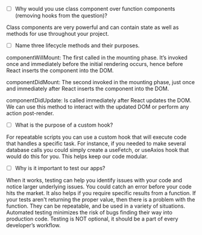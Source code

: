 - [ ] Why would you use class component over function components (removing hooks from the question)?

Class components are very powerful and can contain state as well as methods for use throughout your project.

- [ ] Name three lifecycle methods and their purposes.

componentWillMount: The first called in the mounting phase. It’s invoked once and immediately before the initial rendering occurs, hence before React inserts the component into the DOM.

componentDidMount: The second invoked in the mounting phase, just once and immediately after React inserts the component into the DOM.

componentDidUpdate: Is called immediately after React updates the DOM. We can use this method to interact with the updated DOM or perform any action post-render.

- [ ] What is the purpose of a custom hook?

For repeatable scripts you can use a custom hook that will execute code that handles a specific task. For instance, if you needed to make several database calls you could simply create a useFetch, or useAxios hook that would do this for you. This helps keep our code modular.

- [ ] Why is it important to test our apps?

When it works, testing can help you identify issues with your code and notice larger underlying issues. You could catch an error before your code hits the market. It also helps if you require specific results from a function. If your tests aren't returning the proper value, then there is a problem with the function. They can be repeatable, and be used in a variety of situations. Automated testing minimizes the risk of bugs finding their way into production code. Testing is NOT optional, it should be a part of every developer’s workflow.
